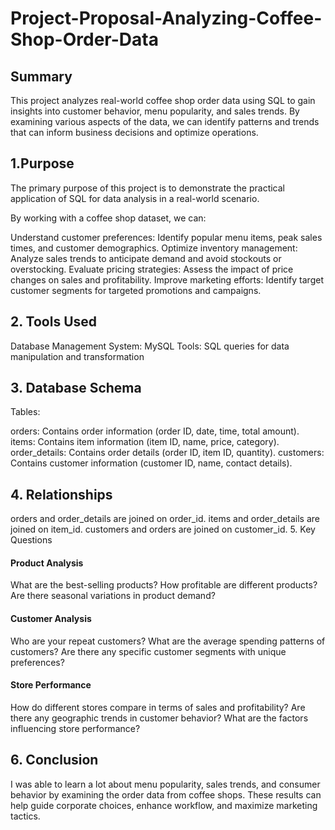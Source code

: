 # Project-Proposal-Analyzing-Coffee-Shop-Order-Data
## Summary
This project analyzes real-world coffee shop order data using SQL to gain insights into customer behavior, menu popularity, and sales trends. By examining various aspects of the data, we can identify patterns and trends that can inform business decisions and optimize operations.

## 1.Purpose
The primary purpose of this project is to demonstrate the practical application of SQL for data analysis in a real-world scenario. 

By working with a coffee shop dataset, we can:

Understand customer preferences: Identify popular menu items, peak sales times, and customer demographics.
Optimize inventory management: Analyze sales trends to anticipate demand and avoid stockouts or overstocking.
Evaluate pricing strategies: Assess the impact of price changes on sales and profitability.
Improve marketing efforts: Identify target customer segments for targeted promotions and campaigns.

## 2. Tools Used
Database Management System: MySQL 
Tools: SQL queries for data manipulation and transformation

## 3. Database Schema
Tables:

orders: Contains order information (order ID, date, time, total amount).
items: Contains item information (item ID, name, price, category).
order_details: Contains order details (order ID, item ID, quantity).
customers: Contains customer information (customer ID, name, contact details).

## 4. Relationships

orders and order_details are joined on order_id.
items and order_details are joined on item_id.
customers and orders are joined on customer_id.
5. Key Questions

#### Product Analysis

What are the best-selling products?
How profitable are different products?
Are there seasonal variations in product demand?

#### Customer Analysis

Who are your repeat customers?
What are the average spending patterns of customers?
Are there any specific customer segments with unique preferences?

#### Store Performance

How do different stores compare in terms of sales and profitability?
Are there any geographic trends in customer behavior?
What are the factors influencing store performance?

## 6. Conclusion
I was able to learn a lot about menu popularity, sales trends, and consumer behavior by examining the order data from coffee shops. These results can help guide corporate choices, enhance workflow, and maximize marketing tactics.
